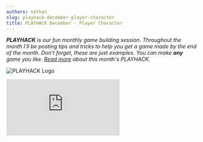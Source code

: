 ```yaml
---
authors: nathan
slug: playhack-december-player-character
title: PLAYHACK December - Player Character
---
```


_**PLAYHACK** is our fun monthly game building session. Throughout the month I'll be posting tips and tricks to help you get a game made by the end of the month. Don’t forget, these are just examples. You can make **any** game you like. [Read more](https://blog.playcanvas.com/playhack-december-jolly-santa/) about this month's PLAYHACK._

![PLAYHACK Logo](/img/playhack-logo-xmas.jpg)

<!-- more -->

<div className="iframe-container">
    <iframe loading="lazy" src="https://playcanv.as/b/WbIFTpdn/" title="360 lookaround camera" webkitallowfullscreen="true" mozallowfullscreen="true" allow="autoplay" allowfullscreen="true" allowvr="" scrolling="no" frameborder="0" />
</div>

_Use W and S to move the sleigh. Press SPACE to switch to mouse control._

In the coming weeks, I'll be taking you through how to make a complete game in PlayCanvas - from very beginning to very end, with only basic programming knowledge required!

We're going to be making a side-scrolling endless runner game, where Santa must pick up presents and avoid various things to deliver presents on time! However, the techniques we'll be using will be applicable to many kinds of games.

![Santa](/img/playhack-santa.jpg)

To follow along with this tutorial, fork the [PLAYHACK December project](https://playcanvas.com/project/333365/overview/playhack-dec-14) to get started. To see what we’ll be making this time, [look here](https://playcanvas.com/project/333872/overview/playhack_tut1). Or just check out the embedded app above.

So you've forked the repository and got it open in the editor. We're going to need to make a few changes to start making our game.

## Camera

Firstly, the camera. There are two camera types in PlayCanvas - Perspective and Orthographic. Perspective is what you want for most 3D games – it’s how things look in life.
However, our game is pretty much 2D - which means an Orthographic projection would be best for us. To make the switch, select the Camera in the Pack Explorer, then in the Attribute Editor on the right, change Projection from "Perspective" to "Orthographic."

If you test now by pressing the Launch button, you'll see that Santa is tiny in the middle of the screen! That's not what we want. We can fix this by reducing the Ortho Height attribute of the camera. Reduce it from 100 down to about 10, and now check the game. Santa's now a much better size!

## Player

[![Santa](/img/editor-santa.jpg)](/img/editor-santa.jpg)

Now, we want Santa to start on the left of the screen, looking right. To make things easier for us, we'll align our camera along the Z-axis so that moving things around on screen becomes easier for us later.

To do that, set the camera position to 0, 0, 10, and the rotation to 0, 0, 0. Santa should now be looking right at the camera in the middle of the screen. You can use the rotate and translate tools in the editor to move him to the right place, or you can select Santa_sleigh from the Pack Explorer and set his position to -17, 0, 0 and his rotation to 0, 90, 0. Great! Take a look at the game again. Santa's now in the right place, facing the right way. Lovely.

Let's get Santa moving. We're going to create two ways for Santa to move - by mouse and by keyboard. Let's create a new script, called Santa_Controller, and attach it to the Santa_sleigh entity we have.

To do this, right click on Santa_sleigh in the Pack Explorer, and select Add Component > Script. Now we can attach scripts to Santa. To attach a new script to Santa, simply type the name of the new script (in our case, "Santa_Controller") in the URL box of the Script Attribute we just added to Santa.

## Player Controller

Now we've created the new script and attached it to Santa, let's edit it and make Santa do something! Click on the blue Santa_Controller.js link that should have appeared below the URL box to get editing!

You'll be greeted by a new script that should look like this:

```javascript
pc.script.create('Santa_Controller', function (context) {
    // Creates a new Santa_Controller instance
    var Santa_Controller = function (entity) {
        this.entity = entity;
    };

    Santa_Controller.prototype = {
        // Called once after all resources are loaded
        initialize: function () {
        },

        // Called every frame, dt is time in seconds since last update
        update: function (dt) {
        }
    };

    return Santa_Controller;
});
```

Let’s think about what we need to do to make Santa move up and down. Well, we’ll need the speed we want him to move – so let’s put that as an attribute so we can change it easily.

```javascript
pc.script.attribute("speed", "number", 10);
pc.script.create('Santa_Controller', function (context) {
```

Now, let’s make 2 functions – one that moves Santa up, and one that moves Santa down.

```javascript
    // Called every frame, dt is time in seconds since last update
    update: function (dt) {
    },

    moveUp: function(dt) {
        this.entity.translate(0, this.speed * dt, 0);
    },

    moveDown: function(dt) {
        this.entity.translate(0, -this.speed * dt, 0);
    }
};
```

The `translate` function is one that all entities have, and simply moves the entity by a specified amount. In this case, we want Santa to move up or down by the speed, multiplied by the amount of time passed in the current frame. We do this so that Santa will move the same speed however fast our game is running!

## Keyboard Controls

Now, let’s look at keyboard controls. To do anything with the keyboard in PlayCanvas, we need to use `context.keyboard`. `context` is available in all scripts, and allows us access to all the data our game has to offer – in this case, we need the keyboard, which deals with keyboard input.

We can use `context.keyboard.isPressed` to check if specific keys are pressed – if W or S are pressed, we’ll move Santa up or down accordingly. We’ll need to check every frame, so put the following code in the update function:

```javascript
if (context.keyboard.isPressed(pc.input.KEY_W)) {
    this.moveUp(dt);
}
if (context.keyboard.isPressed(pc.input.KEY_S)) {
    this.moveDown(dt);
}
```

Before we test the game, however, there’s something we need to do. The editor needs to be told when we add an attribute to a script, so back in the editor, and go _Entity > Refresh Script Attributes_. A box should come up underneath our Santa_Controller.js script allowing us to change the speed of Santa.

Now test the game – we should be able to move Santa up and down now using the W and S keys! Change the speed in the editor until you find something that feels fun.

## Mouse Controls

That’s all good, however, we want the option of using the mouse or the keyboard! Let’s add another attribute in our script that will allow us to change between mouse and keyboard when testing:

```javascript
pc.script.attribute("keyboard", "boolean", true);
```

If you do _Entity > Refresh Script Attributes_ again, you’ll see another attribute that we can change, and this time it’s a check box. That’s all a Boolean is – a true or a false value. Either off or on. If keyboard is ticked we’ll use the keyboard input, and if it’s not we’ll use the mouse.

To do things with the mouse in PlayCanvas, we have to use – you guessed it – `context.mouse`! Mouse input is going to be slightly more work than keyboard, but we’ll be okay. We need to get the position of the mouse on screen, compare it to Santa’s position, and move Santa towards the mouse.

So, we’ll need a variable to store the mouse position, and we’ll also need some way of getting the mouse position. For that, we’ll need a listener.

A listener is simply a function that we define, that gets called by a specific event. In this example, the event we want to “listen” for is the mouse moving.

So, let’s set this up:

```javascript
// Called once after all resources are loaded
initialize: function () {
    //Used to store the mouse position
    this.pos = new pc.Vec3();
    context.mouse.on(pc.input.EVENT_MOUSEMOVE, this.onMouseMove, this);
},
```

We’ve got a variable called `pos` that we’ll store the current mouse position in. The next line is what creates our listener. We’re saying when there’s a mouse move event, we want a function called `onMouseMove` to execute. Let’s write that function now:

```javascript
moveDown: function(dt) {
    this.entity.translate(0, -this.speed * dt, 0);
},

onMouseMove: function () {
    // Use the camera component's screenToWorld function to convert the
    // position of the mouse into a position in 3D space
    var depth = 10;
    var cameraEntity = context.root.findByName('Camera');
    cameraEntity.camera.screenToWorld(event.x, event.y, depth, this.pos);
}
```

In the `onMouseMove` function, which gets called every time the mouse moves, we have to do some work to get the position we need. Because the mouse is only on a 2D screen, we have to look at use the camera’s `screenToWorld` function to get the position we want.

Have a look at this [mouse tutorial](https://developer.playcanvas.com/tutorials/mouse-input/) if you want to know more about how this works!

Now we’ve got the position of the mouse in `this.pos` – we can use that to move Santa! Let’s update our `update` function:

```javascript
update: function (dt) {
    if(this.keyboard) {
        if(context.keyboard.isPressed(pc.input.KEY_W)) {
            this.moveUp(dt);
        }
        if(context.keyboard.isPressed(pc.input.KEY_S)) {
            this.moveDown(dt);
        }
    } else {
        if(this.pos.y > this.entity.getPosition().y) {
            this.moveUp(dt);
        }
        if(this.pos.y < this.entity.getPosition().y) {
            this.moveDown(dt);
        }
    }
},
```

First things first - we now check to see if we’re using keyboard or mouse. If we’re using the keyboard, we do exactly what we did before – otherwise, we can use the mouse for input.

We have the mouse’s position stored in `this.pos` – now all we have to do is compare it to Santa’s position. If the mouse is above Santa, we move him up, and if it’s below, we move him down.

Test the game and we should be able to use either the keyboard or the mouse to move Santa, depending on whether or not you’ve ticked the keyboard box!

That’s all for this time – next time we’ll look at adding presents for Santa to collect!
